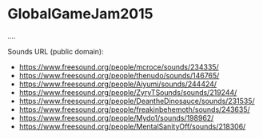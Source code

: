 # GlobalGameJam2015

....


Sounds URL (public domain):
 - https://www.freesound.org/people/mcroce/sounds/234335/
 - https://www.freesound.org/people/thenudo/sounds/146765/
 - https://www.freesound.org/people/Aiyumi/sounds/244424/
 - https://www.freesound.org/people/ZyryTSounds/sounds/219244/
 - https://www.freesound.org/people/DeantheDinosauce/sounds/231535/
 - https://www.freesound.org/people/freakinbehemoth/sounds/243635/
 - https://www.freesound.org/people/Mydo1/sounds/198962/
 - https://www.freesound.org/people/MentalSanityOff/sounds/218306/
